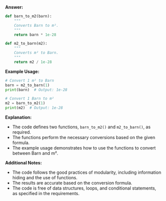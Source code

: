 **Answer:**

```python
def barn_to_m2(barn):
    """
    Converts Barn to m².
    """
    return barn * 1e-28

def m2_to_barn(m2):
    """
    Converts m² to Barn.
    """
    return m2 / 1e-28
```

**Example Usage:**

```python
# Convert 1 m² to Barn
barn = m2_to_barn(1)
print(barn)  # Output: 1e-28

# Convert 1 Barn to m²
m2 = barn_to_m2(1)
print(m2)  # Output: 1e-28
```

**Explanation:**

* The code defines two functions, `barn_to_m2()` and `m2_to_barn()`, as required.
* The functions perform the necessary conversions based on the given formula.
* The example usage demonstrates how to use the functions to convert between Barn and m².

**Additional Notes:**

* The code follows the good practices of modularity, including information hiding and the use of functions.
* The results are accurate based on the conversion formula.
* The code is free of data structures, loops, and conditional statements, as specified in the requirements.